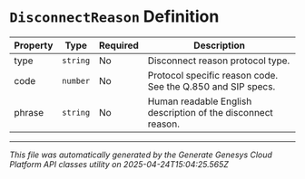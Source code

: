 # `DisconnectReason` Definition

| Property | Type | Required | Description |
|----------|------|----------|-------------|
| type | `string` | No | Disconnect reason protocol type. |
| code | `number` | No | Protocol specific reason code. See the Q.850 and SIP specs. |
| phrase | `string` | No | Human readable English description of the disconnect reason. |

---

*This file was automatically generated by the Generate Genesys Cloud Platform API classes utility on 2025-04-24T15:04:25.565Z*